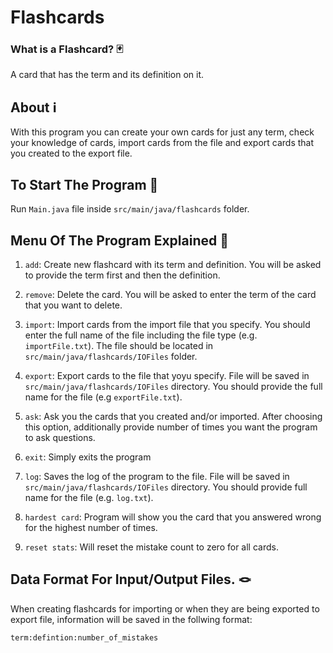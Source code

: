 # Flashcards

### What is a Flashcard? 🃏
A card that has the term and its definition on it. 

## About ℹ️
With this program you can create your own cards for just any term, check
your knowledge of cards, import cards from the file
and export cards that you created to the export file.

## To Start The Program 🚀
Run `Main.java` file inside `src/main/java/flashcards` folder.

## Menu Of The Program Explained 🔬

1. `add`: Create new flashcard with its term and definition. You will be asked
to provide the term first and then the definition.

2. `remove`: Delete the card. You will be asked to enter the term of the card
that you want to delete.

3. `import`: Import cards from the import file that you specify. You should
enter the full name of the file including the file type (e.g. `importFile.txt`).
The file should be located in `src/main/java/flashcards/IOFiles` folder.

4. `export`: Export cards to the file that yoyu specify. File will be
saved in `src/main/java/flashcards/IOFiles` directory. You should provide the
full name for the file (e.g `exportFile.txt`).

5. `ask`: Ask you the cards that you created and/or imported. After choosing this
option, additionally provide number of times you want the program to ask questions.

6. `exit`: Simply exits the program

7. `log`: Saves the log of the program to the file. File will be saved in 
`src/main/java/flashcards/IOFiles` directory. You should provide full name for
the file (e.g. `log.txt`).

8. `hardest card`: Program will show you the card that you answered wrong for the highest number of times.
9. `reset stats`: Will reset the mistake count to zero for all cards.

## Data Format For Input/Output Files. 🪢

When creating flashcards for importing or when they are being exported 
to export file, information will be saved in the follwing format:

`term:defintion:number_of_mistakes`